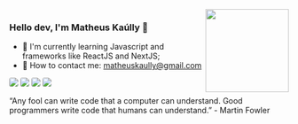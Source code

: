<img align="right" src="https://cdn.discordapp.com/attachments/1020400583707983952/1285664988538601532/IMG_20240917_151312_122.png?ex=66eb1853&is=66e9c6d3&hm=4f7d4ccd29ff2d948d191abb5044b8112f244b3dfa397e1fa8a444f1bebd5b3c&" width="150"/>

### Hello dev, I'm Matheus Kaúlly 👋

- 🚀 I'm currently learning Javascript and frameworks like ReactJS and NextJS;
- 📩 How to contact me: matheuskaully@gmail.com

<div>
  <a href="https://www.youtube.com/kaullygamer" target="_blank"><img src="https://img.shields.io/badge/YouTube-c792ea?style=for-the-badge&logo=youtube&logoColor=white" style="border-radius: 3px;" target="_blank"></a>
  <a href="https://instagram.com/matheuskaully" target="_blank"><img src="https://img.shields.io/badge/-Instagram-c792ea?style=for-the-badge&logo=instagram&logoColor=white" style="border-radius: 3px;" target="_blank"></a>
  <a href = "mailto:matheuskaully@gmail.com"><img src="https://img.shields.io/badge/-Gmail-c792ea?style=for-the-badge&logo=gmail&logoColor=white" style="border-radius: 3px;" target="_blank"></a>
  <a href="https://www.linkedin.com/in/matheuskaully" target="_blank"><img src="https://img.shields.io/badge/-LinkedIn-c792ea?style=for-the-badge&logo=linkedin&logoColor=white"  style="border-radius: 3px;" target="_blank"></a> 
</div>

“Any fool can write code that a computer can understand. Good programmers write code that humans can understand.” - Martin Fowler
